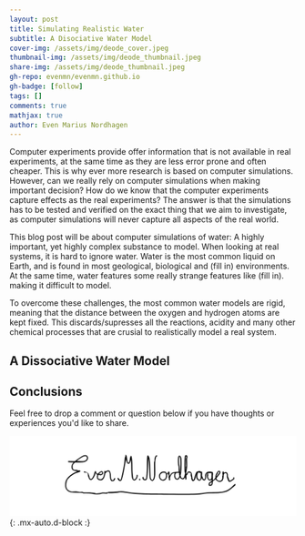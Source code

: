 ```yaml
---
layout: post
title: Simulating Realistic Water
subtitle: A Disociative Water Model
cover-img: /assets/img/deode_cover.jpeg
thumbnail-img: /assets/img/deode_thumbnail.jpeg
share-img: /assets/img/deode_thumbnail.jpeg
gh-repo: evenmn/evenmn.github.io
gh-badge: [follow]
tags: []
comments: true
mathjax: true
author: Even Marius Nordhagen
---
```


Computer experiments provide offer information that is not available in real experiments, at the same time as they are less error prone and often cheaper. This is why ever more research is based on computer simulations. However, can we really rely on computer simulations when making important decision? How do we know that the computer experiments capture effects as the real experiments? The answer is that the simulations has to be tested and verified on the exact thing that we aim to investigate, as computer simulations will never capture all aspects of the real world. 

This blog post will be about computer simulations of water: A highly important, yet highly complex substance to model. When looking at real systems, it is hard to ignore water. Water is the most common liquid on Earth, and is found in most geological, biological and (fill in) environments. At the same time, water features some really strange features like (fill in). making it difficult to model. 

To overcome these challenges, the most common water models are rigid, meaning that the distance between the oxygen and hydrogen atoms are kept fixed. This discards/supresses all the reactions, acidity and many other chemical processes that are crusial to realistically model a real system.

## A Dissociative Water Model


## Conclusions

Feel free to drop a comment or question below if you have thoughts or experiences you'd like to share.

![Signature](/assets/img/signature.png){: .mx-auto.d-block :}
